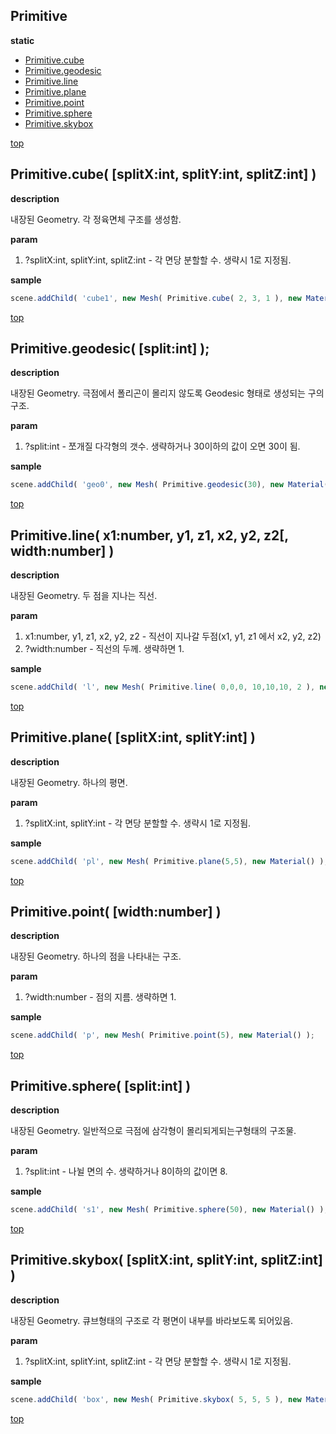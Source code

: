 ## Primitive

**static**

* [Primitive.cube](#primitivecube-splitxint-splityint-splitzint-)
* [Primitive.geodesic](#primitivegeodesic-splitint-)
* [Primitive.line](#primitiveline-x1number-y1-z1-x2-y2-z2-widthnumber-)
* [Primitive.plane](#primitiveplane-splitxint-splityint-)
* [Primitive.point](#primitivepoint-widthnumber-)
* [Primitive.sphere](#primitivesphere-splitint-)
* [Primitive.skybox](#primitiveskybox-splitxint-splityint-splitzint-)

[top](#)
## Primitive.cube( [splitX:int, splitY:int, splitZ:int] )

**description**

내장된 Geometry.
각 정육면체 구조를 생성함.

**param**

1. ?splitX:int, splitY:int, splitZ:int - 각 면당 분할할 수. 생략시 1로 지정됨.

**sample**

```javascript
scene.addChild( 'cube1', new Mesh( Primitive.cube( 2, 3, 1 ), new Material() );
```

[top](#)
## Primitive.geodesic( [split:int] );

**description**

내장된 Geometry.
극점에서 폴리곤이 몰리지 않도록 Geodesic 형태로 생성되는 구의 구조.

**param**

1. ?split:int - 쪼개질 다각형의 갯수. 생략하거나 30이하의 값이 오면 30이 됨.

**sample**

```javascript
scene.addChild( 'geo0', new Mesh( Primitive.geodesic(30), new Material() );
```

[top](#)
## Primitive.line( x1:number, y1, z1, x2, y2, z2[, width:number] )

**description**

내장된 Geometry.
두 점을 지나는 직선.

**param**

1. x1:number, y1, z1, x2, y2, z2 - 직선이 지나갈 두점(x1, y1, z1 에서 x2, y2, z2)
2. ?width:number - 직선의 두께. 생략하면 1.

**sample**

```javascript
scene.addChild( 'l', new Mesh( Primitive.line( 0,0,0, 10,10,10, 2 ), new Material() );
```

[top](#)
## Primitive.plane( [splitX:int, splitY:int] )

**description**

내장된 Geometry.
하나의 평면.

**param**

1. ?splitX:int, splitY:int - 각 면당 분할할 수. 생략시 1로 지정됨.

**sample**

```javascript
scene.addChild( 'pl', new Mesh( Primitive.plane(5,5), new Material() );
```

[top](#)
## Primitive.point( [width:number] )

**description**

내장된 Geometry.
하나의 점을 나타내는 구조.

**param**

1. ?width:number - 점의 지름. 생략하면 1.


**sample**

```javascript
scene.addChild( 'p', new Mesh( Primitive.point(5), new Material() );
```

[top](#)
## Primitive.sphere( [split:int] )

**description**

내장된 Geometry.
일반적으로 극점에 삼각형이 몰리되게되는구형태의 구조물.

**param**

1. ?split:int - 나뉠 면의 수. 생략하거나 8이하의 값이면 8.


**sample**

```javascript
scene.addChild( 's1', new Mesh( Primitive.sphere(50), new Material() );
```

[top](#)
## Primitive.skybox( [splitX:int, splitY:int, splitZ:int] )

**description**

내장된 Geometry.
큐브형태의 구조로 각 평면이 내부를 바라보도록 되어있음.

**param**

1. ?splitX:int, splitY:int, splitZ:int - 각 면당 분할할 수. 생략시 1로 지정됨.


**sample**

```javascript
scene.addChild( 'box', new Mesh( Primitive.skybox( 5, 5, 5 ), new Material() );
```

[top](#)

